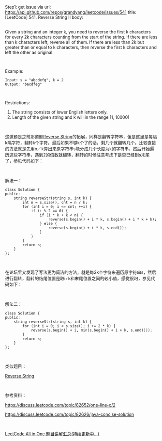 Step1: get issue via url: https://api.github.com/repos/grandyang/leetcode/issues/541 
 title:[LeetCode] 541. Reverse String II 
 body:  
  

Given a string and an integer k, you need to reverse the first k characters for every 2k characters counting from the start of the string. If there are less than k characters left, reverse all of them. If there are less than 2k but greater than or equal to k characters, then reverse the first k characters and left the other as original.

 

Example:
    
    
    Input: s = "abcdefg", k = 2
    Output: "bacdfeg"
    

 

Restrictions:

  1. The string consists of lower English letters only.
  2. Length of the given string and k will in the range [1, 10000]



 

这道题是之前那道题[Reverse String](http://www.cnblogs.com/grandyang/p/5420836.html)的拓展，同样是翻转字符串，但是这里是每隔k隔字符，翻转k个字符，最后如果不够k个了的话，剩几个就翻转几个。比较直接的方法就是先用n／k算出来原字符串s能分成几个长度为k的字符串，然后开始遍历这些字符串，遇到2的倍数就翻转，翻转的时候注意考虑下是否已经到s末尾了，参见代码如下：

 

解法一：
    
    
    class Solution {
    public:
        string reverseStr(string s, int k) {
            int n = s.size(), cnt = n / k;
            for (int i = 0; i <= cnt; ++i) {
                if (i % 2 == 0) {
                    if (i * k + k < n) {
                        reverse(s.begin() + i * k, s.begin() + i * k + k);
                    } else {
                        reverse(s.begin() + i * k, s.end());
                    }
                }
            }
            return s;
        }
    };

 

在论坛里又发现了写法更为简洁的方法，就是每2k个字符来遍历原字符串s，然后进行翻转，翻转的结尾位置是取i+k和末尾位置之间的较小值，感觉很叼，参见代码如下：

 

解法二：
    
    
    class Solution {
    public:
        string reverseStr(string s, int k) {
            for (int i = 0; i < s.size(); i += 2 * k) {
                reverse(s.begin() + i, min(s.begin() + i + k, s.end()));
            }
            return s;
        }
    };

 

类似题目：

[Reverse String](http://www.cnblogs.com/grandyang/p/5420836.html)

 

参考资料：

<https://discuss.leetcode.com/topic/82652/one-line-c/2>

<https://discuss.leetcode.com/topic/82626/java-concise-solution>

 

[LeetCode All in One 题目讲解汇总(持续更新中...)](http://www.cnblogs.com/grandyang/p/4606334.html)
